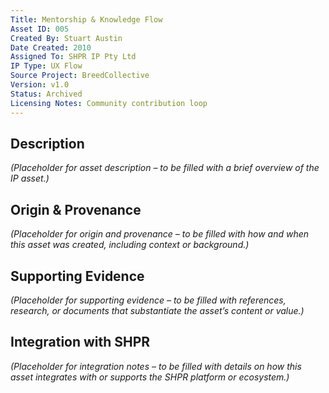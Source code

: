 ```yaml
---
Title: Mentorship & Knowledge Flow
Asset ID: 005
Created By: Stuart Austin
Date Created: 2010
Assigned To: SHPR IP Pty Ltd
IP Type: UX Flow
Source Project: BreedCollective
Version: v1.0
Status: Archived
Licensing Notes: Community contribution loop
---
```


## Description
_(Placeholder for asset description – to be filled with a brief overview of the IP asset.)_

## Origin & Provenance
_(Placeholder for origin and provenance – to be filled with how and when this asset was created, including context or background.)_

## Supporting Evidence
_(Placeholder for supporting evidence – to be filled with references, research, or documents that substantiate the asset’s content or value.)_

## Integration with SHPR
_(Placeholder for integration notes – to be filled with details on how this asset integrates with or supports the SHPR platform or ecosystem.)_
